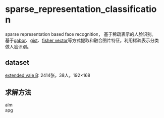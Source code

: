 # sparse_representation_classification
sparse representation based face recognition， 基于稀疏表示的人脸识别。
基于[gabor](https://github.com/scikit-image/scikit-image/blob/v0.17.2/skimage/filters/_gabor.py)、[gist](https://github.com/Kalafinaian/python-img_gist_feature)、[fisher vector](https://github.com/jonasrothfuss/fishervector)等方式提取和融合图片特征，利用稀疏表示分类做人脸识别。


## dataset
[extended yale B](http://vision.ucsd.edu/~leekc/ExtYaleDatabase/ExtYaleB.html): 2414张，38人，192×168

## 求解方法
alm  
apg  
